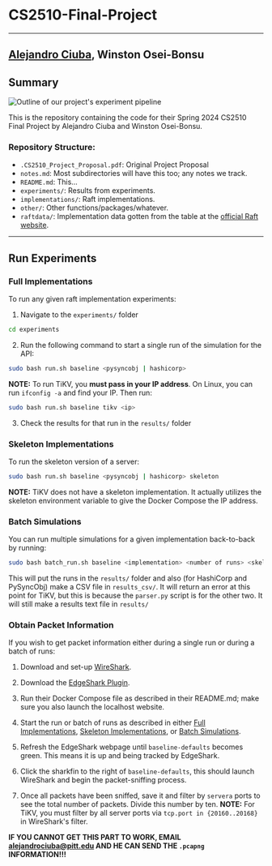 # CS2510-Final-Project
---
[Alejandro Ciuba](https://alejandrociuba.github.io), Winston Osei-Bonsu
---
## Summary

![Outline of our project's experiment pipeline](cs2510-final.png "Experiment Pipeline")

This is the repository containing the code for their Spring 2024 CS2510 Final Project by Alejandro Ciuba and Winston Osei-Bonsu.

### Repository Structure:
- `.CS2510_Project_Proposal.pdf`: Original Project Proposal
- `notes.md`: Most subdirectories will have this too; any notes we track.
- `README.md`: This...
- `experiments/`: Results from experiments.
- `implementations/`: Raft implementations.
- `other/`: Other functions/packages/whatever.
- `raftdata/`: Implementation data gotten from the table at the [official Raft website](https://raft.github.io).
---
## Run Experiments
### Full Implementations

To run any given raft implementation experiments:

1. Navigate to the `experiments/` folder
```bash
cd experiments
```

2. Run the following command to start a single run of the simulation for the API:
```bash
sudo bash run.sh baseline <pysyncobj | hashicorp>
```
**NOTE:** To run TiKV, you **must pass in your IP address**. On Linux, you can run `ifconfig -a` and find your IP. Then run:
```bash
sudo bash run.sh baseline tikv <ip>
```

3. Check the results for that run in the `results/` folder

### Skeleton Implementations

To run the skeleton version of a server:
```bash
sudo bash run.sh baseline <pysyncobj | hashicorp> skeleton
```
**NOTE:** TiKV does not have a skeleton implementation. It actually utilizes the skeleton environment variable to give the Docker Compose the IP address.

### Batch Simulations

You can run multiple simulations for a given implementation back-to-back by running:
```bash
sudo bash batch_run.sh baseline <implementation> <number of runs> <skeleton | ip>
```
This will put the runs in the `results/` folder and also (for HashiCorp and PySyncObj) make a CSV file in `results_csv/`. It will return an error at this point for TiKV, but this is because the `parser.py` script is for the other two. It will still make a results text file in `results/`

### Obtain Packet Information

If you wish to get packet information either during a single run or during a batch of runs:

1. Download and set-up [WireShark](https://www.wireshark.org).

2. Download the [EdgeShark Plugin](https://github.com/siemens/edgeshark).

3. Run their Docker Compose file as described in their README.md; make sure you also launch the localhost website.

4. Start the run or batch of runs as described in either [Full Implementations](#full-implementations), [Skeleton Implementations](#skeleton-implementations), or [Batch Simulations](#batch-simulations).

5. Refresh the EdgeShark webpage until `baseline-defaults` becomes green. This means it is up and being tracked by EdgeShark.

6. Click the sharkfin to the right of `baseline-defaults`, this should launch WireShark and begin the packet-sniffing process.

7. Once all packets have been sniffed, save it and filter by `servera` ports to see the total number of packets. Divide this number by ten.
    **NOTE:** For TiKV, you must filter by all server ports via `tcp.port in {20160..20168}` in WireShark's filter.

**IF YOU CANNOT GET THIS PART TO WORK, EMAIL alejandrociuba@pitt.edu AND HE CAN SEND THE `.pcapng` INFORMATION!!!**
